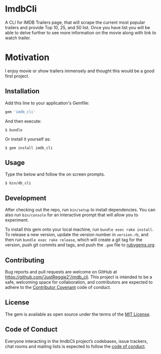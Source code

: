 # ImdbCli

A CLI for IMDB Trailers page, that will scrape the current most popular trailers and provide Top 10, 25, and 50 list. Once you have list you will be able to delve further to see more information on the movie along with link to watch trailer.

# Motivation

I enjoy movie or show trailers immensely and thought this would be a good first project.


## Installation

Add this line to your application's Gemfile:

```ruby
gem 'imdb_cli'
```

And then execute:

    $ bundle

Or install it yourself as:

    $ gem install imdb_cli

## Usage

Type the below and follow the on screen prompts.

    $ bin/db_cli

## Development

After checking out the repo, run `bin/setup` to install dependencies. You can also run `bin/console` for an interactive prompt that will allow you to experiment.

To install this gem onto your local machine, run `bundle exec rake install`. To release a new version, update the version number in `version.rb`, and then run `bundle exec rake release`, which will create a git tag for the version, push git commits and tags, and push the `.gem` file to [rubygems.org](https://rubygems.org).

## Contributing

Bug reports and pull requests are welcome on GitHub at https://github.com/'JustReggie2'/imdb_cli. This project is intended to be a safe, welcoming space for collaboration, and contributors are expected to adhere to the [Contributor Covenant](http://contributor-covenant.org) code of conduct.

## License

The gem is available as open source under the terms of the [MIT License](https://opensource.org/licenses/MIT).

## Code of Conduct

Everyone interacting in the ImdbCli project’s codebases, issue trackers, chat rooms and mailing lists is expected to follow the [code of conduct](https://github.com/'JustReggie2'/imdb_cli/blob/master/CODE_OF_CONDUCT.md).
